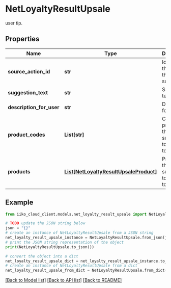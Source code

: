 # NetLoyaltyResultUpsale

user tip.

## Properties

Name | Type | Description | Notes
------------ | ------------- | ------------- | -------------
**source_action_id** | **str** | Id of action that caused the suggestion. | [optional] 
**suggestion_text** | **str** | Suggestion text. | [optional] 
**description_for_user** | **str** | Description for user. | [optional] 
**product_codes** | **List[str]** | Codes of products that suggested to be added to order. | [optional] 
**products** | [**List[NetLoyaltyResultUpsaleProduct]**](NetLoyaltyResultUpsaleProduct.md) | Products that suggested to be added to order. | [optional] 

## Example

```python
from iiko_cloud_client.models.net_loyalty_result_upsale import NetLoyaltyResultUpsale

# TODO update the JSON string below
json = "{}"
# create an instance of NetLoyaltyResultUpsale from a JSON string
net_loyalty_result_upsale_instance = NetLoyaltyResultUpsale.from_json(json)
# print the JSON string representation of the object
print(NetLoyaltyResultUpsale.to_json())

# convert the object into a dict
net_loyalty_result_upsale_dict = net_loyalty_result_upsale_instance.to_dict()
# create an instance of NetLoyaltyResultUpsale from a dict
net_loyalty_result_upsale_from_dict = NetLoyaltyResultUpsale.from_dict(net_loyalty_result_upsale_dict)
```
[[Back to Model list]](../README.md#documentation-for-models) [[Back to API list]](../README.md#documentation-for-api-endpoints) [[Back to README]](../README.md)


